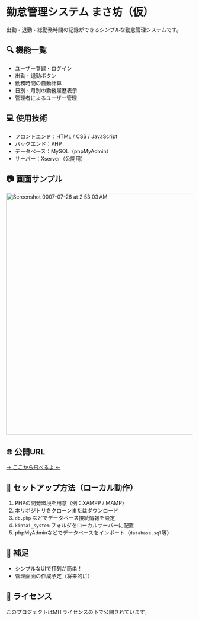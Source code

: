 # 勤怠管理システム まさ坊（仮）

出勤・退勤・総勤務時間の記録ができるシンプルな勤怠管理システムです。

## 🔍 機能一覧

- ユーザー登録・ログイン
- 出勤・退勤ボタン
- 勤務時間の自動計算
- 日別・月別の勤務履歴表示
- 管理者によるユーザー管理

## 💻 使用技術

- フロントエンド：HTML / CSS / JavaScript
- バックエンド：PHP
- データベース：MySQL（phpMyAdmin）
- サーバー：Xserver（公開用）

## 📷 画面サンプル

<img width="1280" height="653" alt="Screenshot 0007-07-26 at 2 53 03 AM" src="https://github.com/user-attachments/assets/abfdd438-9eb5-46f9-8d81-a548c6249d13" />


## 🌐 公開URL

[→ ここから飛べるよ ←](https://xs279861.xsrv.jp/kintai_system/login.php)

## 📂 セットアップ方法（ローカル動作）

1. PHPの開発環境を用意（例：XAMPP / MAMP）
2. 本リポジトリをクローンまたはダウンロード
3. `db.php` などでデータベース接続情報を設定
4. `kintai_system` フォルダをローカルサーバーに配置
5. phpMyAdminなどでデータベースをインポート（`database.sql`等）

## 📌 補足

- シンプルなUIで打刻が簡単！
- 管理画面の作成予定（将来的に）

## 📝 ライセンス

このプロジェクトはMITライセンスの下で公開されています。
